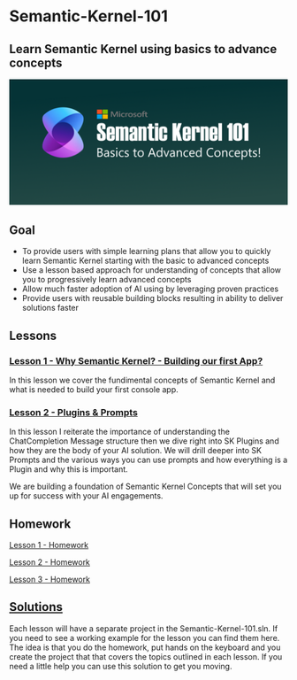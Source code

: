# Semantic-Kernel-101
## Learn Semantic Kernel using basics to advance concepts
![SK-101-Logo](./assets/images/MSFT_SK-101_Banner.png)

## Goal
- To provide users with simple learning plans that allow you to quickly learn Semantic Kernel starting with the basic to advanced concepts 
- Use a lesson based approach for understanding of concepts that allow you to progressively learn advanced concepts 
- Allow much faster adoption of AI using by leveraging proven practices
- Provide users with reusable building blocks resulting in ability to deliver solutions faster

## Lessons
### [Lesson 1 - Why Semantic Kernel? - Building our first App?](./lessons/lesson-1/README.md)
In this lesson we cover the fundimental concepts of Semantic Kernel and what is needed to build your first console app.

### [Lesson 2 - Plugins & Prompts](./lessons/lesson-2/README.md)
In this lesson I reiterate the importance of understanding the ChatCompletion Message structure then we dive right into SK Plugins and how they are the body of your AI solution.  We will drill deeper into SK Prompts and the various ways you can use prompts and how everything is a Plugin and why this is important. 

We are building a foundation of Semantic Kernel Concepts that will set you up for success with your AI engagements.  

## Homework
[Lesson 1 - Homework](/homework/lesson-1/README.md)

[Lesson 2 - Homework](/homework/lesson-2/README.MD)

[Lesson 3 - Homework](/homework/lesson-3/README.md)

## [Solutions](/solutions/README.MD)
Each lesson will have a separate project in the Semantic-Kernel-101.sln.  If you need to see a working example for the lesson you can find them here.  The idea is that you do the homework, put hands on the keyboard and you create the project that that covers the topics outlined in each lesson.  If you need a little help you can use this solution to get you moving.
